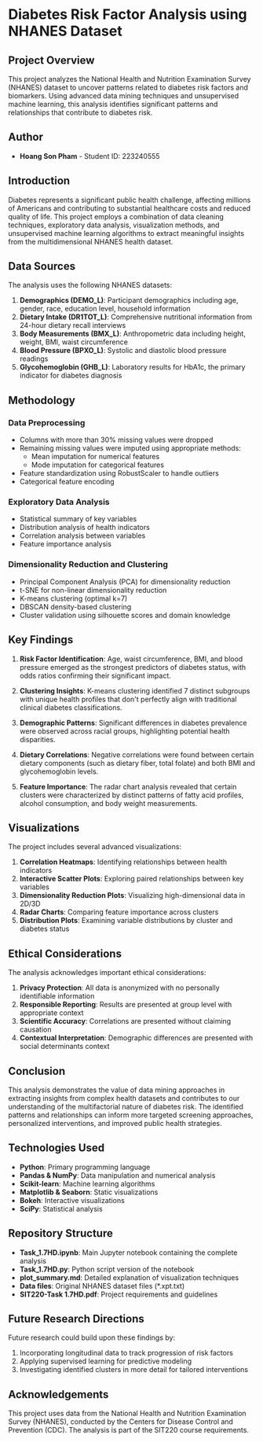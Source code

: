 # Diabetes Risk Factor Analysis using NHANES Dataset

## Project Overview

This project analyzes the National Health and Nutrition Examination Survey (NHANES) dataset to uncover patterns related to diabetes risk factors and biomarkers. Using advanced data mining techniques and unsupervised machine learning, this analysis identifies significant patterns and relationships that contribute to diabetes risk.

## Author
- **Hoang Son Pham** - Student ID: 223240555

## Introduction

Diabetes represents a significant public health challenge, affecting millions of Americans and contributing to substantial healthcare costs and reduced quality of life. This project employs a combination of data cleaning techniques, exploratory data analysis, visualization methods, and unsupervised machine learning algorithms to extract meaningful insights from the multidimensional NHANES health dataset.

## Data Sources

The analysis uses the following NHANES datasets:

1. **Demographics (DEMO_L)**: Participant demographics including age, gender, race, education level, household information
2. **Dietary Intake (DR1TOT_L)**: Comprehensive nutritional information from 24-hour dietary recall interviews
3. **Body Measurements (BMX_L)**: Anthropometric data including height, weight, BMI, waist circumference
4. **Blood Pressure (BPXO_L)**: Systolic and diastolic blood pressure readings
5. **Glycohemoglobin (GHB_L)**: Laboratory results for HbA1c, the primary indicator for diabetes diagnosis

## Methodology

### Data Preprocessing
- Columns with more than 30% missing values were dropped
- Remaining missing values were imputed using appropriate methods:
  - Mean imputation for numerical features
  - Mode imputation for categorical features
- Feature standardization using RobustScaler to handle outliers
- Categorical feature encoding

### Exploratory Data Analysis
- Statistical summary of key variables
- Distribution analysis of health indicators
- Correlation analysis between variables
- Feature importance analysis

### Dimensionality Reduction and Clustering
- Principal Component Analysis (PCA) for dimensionality reduction
- t-SNE for non-linear dimensionality reduction
- K-means clustering (optimal k=7)
- DBSCAN density-based clustering
- Cluster validation using silhouette scores and domain knowledge

## Key Findings

1. **Risk Factor Identification**: Age, waist circumference, BMI, and blood pressure emerged as the strongest predictors of diabetes status, with odds ratios confirming their significant impact.

2. **Clustering Insights**: K-means clustering identified 7 distinct subgroups with unique health profiles that don't perfectly align with traditional clinical diabetes classifications.

3. **Demographic Patterns**: Significant differences in diabetes prevalence were observed across racial groups, highlighting potential health disparities.

4. **Dietary Correlations**: Negative correlations were found between certain dietary components (such as dietary fiber, total folate) and both BMI and glycohemoglobin levels.

5. **Feature Importance**: The radar chart analysis revealed that certain clusters were characterized by distinct patterns of fatty acid profiles, alcohol consumption, and body weight measurements.

## Visualizations

The project includes several advanced visualizations:

1. **Correlation Heatmaps**: Identifying relationships between health indicators
2. **Interactive Scatter Plots**: Exploring paired relationships between key variables
3. **Dimensionality Reduction Plots**: Visualizing high-dimensional data in 2D/3D
4. **Radar Charts**: Comparing feature importance across clusters
5. **Distribution Plots**: Examining variable distributions by cluster and diabetes status

## Ethical Considerations

The analysis acknowledges important ethical considerations:

1. **Privacy Protection**: All data is anonymized with no personally identifiable information
2. **Responsible Reporting**: Results are presented at group level with appropriate context
3. **Scientific Accuracy**: Correlations are presented without claiming causation
4. **Contextual Interpretation**: Demographic differences are presented with social determinants context

## Conclusion

This analysis demonstrates the value of data mining approaches in extracting insights from complex health datasets and contributes to our understanding of the multifactorial nature of diabetes risk. The identified patterns and relationships can inform more targeted screening approaches, personalized interventions, and improved public health strategies.

## Technologies Used

- **Python**: Primary programming language
- **Pandas & NumPy**: Data manipulation and numerical analysis
- **Scikit-learn**: Machine learning algorithms
- **Matplotlib & Seaborn**: Static visualizations
- **Bokeh**: Interactive visualizations
- **SciPy**: Statistical analysis

## Repository Structure

- **Task_1.7HD.ipynb**: Main Jupyter notebook containing the complete analysis
- **Task_1.7HD.py**: Python script version of the notebook
- **plot_summary.md**: Detailed explanation of visualization techniques
- **Data files**: Original NHANES dataset files (*.xpt.txt)
- **SIT220-Task 1.7HD.pdf**: Project requirements and guidelines

## Future Research Directions

Future research could build upon these findings by:
1. Incorporating longitudinal data to track progression of risk factors
2. Applying supervised learning for predictive modeling
3. Investigating identified clusters in more detail for tailored interventions

## Acknowledgements

This project uses data from the National Health and Nutrition Examination Survey (NHANES), conducted by the Centers for Disease Control and Prevention (CDC). The analysis is part of the SIT220 course requirements.
